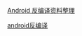 [Android 反编译资料整理](http://rayleeya.iteye.com/blog/841076)

[android反编译](http://bugly.qq.com/bbs/forum.php?mod=viewthread&tid=974)